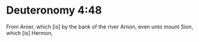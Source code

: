 # Deuteronomy 4:48

From Aroer, which [is] by the bank of the river Arnon, even unto mount Sion, which [is] Hermon,